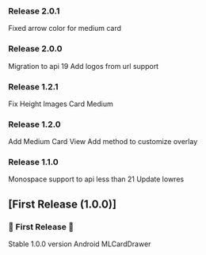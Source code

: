### Release 2.0.1
Fixed arrow color for medium card

### Release 2.0.0
Migration to api 19
Add logos from url support

### Release 1.2.1
Fix Height Images Card Medium

### Release 1.2.0
Add Medium Card View
Add method to customize overlay

### Release 1.1.0
Monospace support to api less than 21
Update lowres

## [First Release (1.0.0)]
### 🚀 First Release 🚀
Stable 1.0.0 version Android MLCardDrawer
